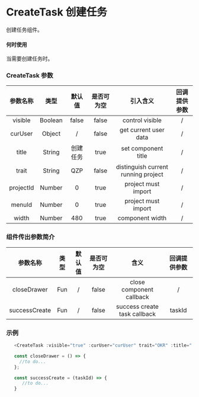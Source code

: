 # CreateTask 创建任务

创建任务组件。

#### 何时使用

当需要创建任务时。

### CreateTask 参数

| 参数名称  |  类型   |  默认值  | 是否可为空 |              引入含义               | 回调提供参数 |
| :-------: | :-----: | :------: | :--------: | :---------------------------------: | :----------: |
|  visible  | Boolean |  false   |   false    |           control visible           |      /       |
|  curUser  | Object  |    /     |   false    |        get current user data        |      /       |
|   title   | String  | 创建任务 |    true    |         set component title         |      /       |
|   trait   | String  |   QZP    |    false    | distinguish current running project |      /       |
| projectId | Number  |    0     |    true    |         project must import         |      /       |
|  menuId   | Number  |    0     |    true    |         project must import         |      /       |
|   width   | Number  |   480    |    true    |           component width           |      /       |
  
### 组件传出参数简介

|   参数名称    | 类型  | 默认值 | 是否可为空 |             含义             | 回调提供参数 |
| :-----------: | :---: | :----: | :--------: | :--------------------------: | :----------: |
|  closeDrawer  |  Fun  |   /    |   false    |   close component callback   |      /       |
| successCreate |  Fun  |   /    |   false    | success create task callback |      taskId       |

### 示例

```js
   <CreateTask :visible="true" :curUser="curUser" trait="OKR" :title="'创建任务'" :width="500" @closeDrawer="closeDrawer" @successCreate="successCreate" />

   const closeDrawer = () => {
     //to do...
   };

   const successCreate = (taskId) => {
      //to do...
   }
```   